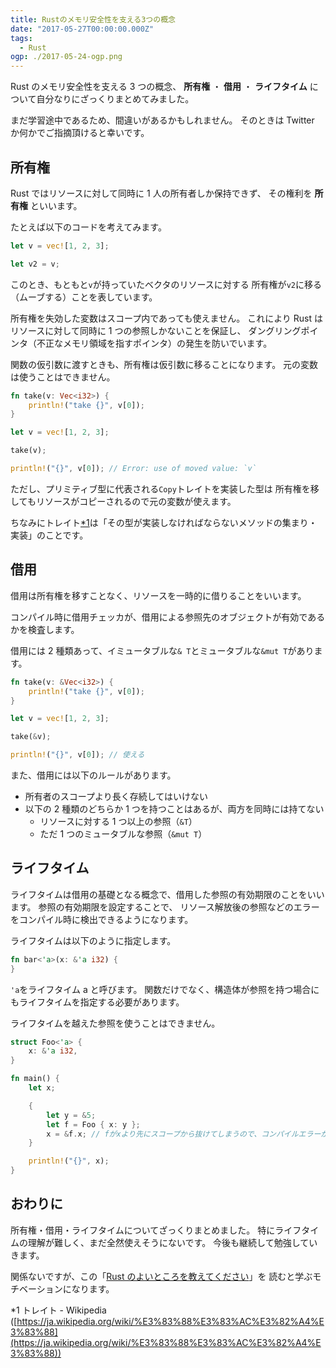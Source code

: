 ```yaml
---
title: Rustのメモリ安全性を支える3つの概念
date: "2017-05-27T00:00:00.000Z"
tags:
  - Rust
ogp: ./2017-05-24-ogp.png
---
```


Rust のメモリ安全性を支える 3 つの概念、
**所有権** ・ **借用** ・ **ライフタイム**
について自分なりにざっくりまとめてみました。

まだ学習途中であるため、間違いがあるかもしれません。
そのときは Twitter か何かでご指摘頂けると幸いです。

## **所有権**

Rust ではリソースに対して同時に 1 人の所有者しか保持できず、
その権利を **所有権** といいます。

たとえば以下のコードを考えてみます。

```rust
let v = vec![1, 2, 3];

let v2 = v;
```

このとき、もともと`v`が持っていたベクタのリソースに対する
所有権が`v2`に移る（ムーブする）ことを表しています。

所有権を失効した変数はスコープ内であっても使えません。
これにより Rust はリソースに対して同時に 1 つの参照しかないことを保証し、
ダングリングポインタ（不正なメモリ領域を指すポインタ）の発生を防いでいます。

関数の仮引数に渡すときも、所有権は仮引数に移ることになります。
元の変数は使うことはできません。

```rust
fn take(v: Vec<i32>) {
    println!("take {}", v[0]);
}

let v = vec![1, 2, 3];

take(v);

println!("{}", v[0]); // Error: use of moved value: `v`
```

ただし、プリミティブ型に代表される`Copy`トレイトを実装した型は
所有権を移してもリソースがコピーされるので元の変数が使えます。

ちなみにトレイト[\*1](#f1)は「その型が実装しなければならないメソッドの集まり・実装」のことです。

## **借用**

借用は所有権を移すことなく、リソースを一時的に借りることをいいます。

コンパイル時に借用チェッカが、借用による参照先のオブジェクトが有効であるかを検査します。

借用には 2 種類あって、イミュータブルな`& T`とミュータブルな`&mut T`があります。

```rust
fn take(v: &Vec<i32>) {
    println!("take {}", v[0]);
}

let v = vec![1, 2, 3];

take(&v);

println!("{}", v[0]); // 使える
```

また、借用には以下のルールがあります。

- 所有者のスコープより長く存続してはいけない
- 以下の 2 種類のどちらか 1 つを持つことはあるが、両方を同時には持てない
  - リソースに対する 1 つ以上の参照（`&T`）
  - ただ 1 つのミュータブルな参照（`&mut T`）

## **ライフタイム**

ライフタイムは借用の基礎となる概念で、借用した参照の有効期限のことをいいます。
参照の有効期限を設定することで、
リソース解放後の参照などのエラーをコンパイル時に検出できるようになります。

ライフタイムは以下のように指定します。

```rust
fn bar<'a>(x: &'a i32) {
}
```

`'a`をライフタイム a と呼びます。
関数だけでなく、構造体が参照を持つ場合にもライフタイムを指定する必要があります。

ライフタイムを越えた参照を使うことはできません。

```rust
struct Foo<'a> {
    x: &'a i32,
}

fn main() {
    let x;

    {
        let y = &5;
        let f = Foo { x: y };
        x = &f.x; // fがxより先にスコープから抜けてしまうので、コンパイルエラーが起きる
    }

    println!("{}", x);
}
```

## **おわりに**

所有権・借用・ライフタイムについてざっくりまとめました。
特にライフタイムの理解が難しく、まだ全然使えそうにないです。
今後も継続して勉強していきます。

関係ないですが、この「[Rust のよいところを教えてください](https://hayato.io/2017/faq/#rust)」を
読むと学ぶモチベーションになります。

<a name="f1">*1</a> トレイト - Wikipedia ([https://ja.wikipedia.org/wiki/%E3%83%88%E3%83%AC%E3%82%A4%E3%83%88](https://ja.wikipedia.org/wiki/%E3%83%88%E3%83%AC%E3%82%A4%E3%83%88))
